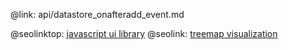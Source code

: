 @link: api/datastore_onafteradd_event.md

@seolinktop: [javascript ui library](https://webix.com)
@seolink: [treemap visualization](https://webix.com/widget/treemap/)
